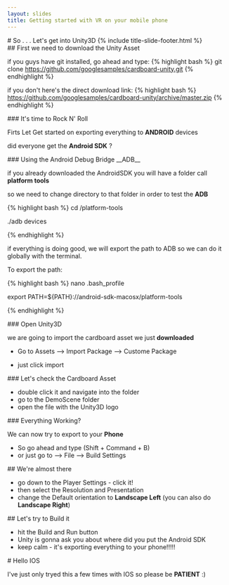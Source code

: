 ```yaml
---
layout: slides
title: Getting started with VR on your mobile phone
---
```

<section markdown="block" class="title-slide">
# So . . . Let's get into Unity3D
{% include title-slide-footer.html %}
</section>

<section markdown="block">
## First we need to download the Unity Asset

if you guys have git installed, go ahead and type:
{% highlight bash %}
git clone https://github.com/googlesamples/cardboard-unity.git
{% endhighlight %}

if you don't here's the direct download link:
{% highlight bash %}
https://github.com/googlesamples/cardboard-unity/archive/master.zip
{% endhighlight %}


</section>


<section markdown="block">
### It's time to Rock N' Roll

Firts Let Get started on exporting everything to __ANDROID__ devices

did everyone get the __Android SDK__ ?


</section>

<section markdown="block">
### Using the Android Debug Bridge __ADB__

if you already downloaded the AndroidSDK you will have a folder call __platform tools__





</section>
<section markdown="block">

so we need to change directory to that folder in order to test the __ADB__ 

{% highlight bash %}
cd <path to your android sdk folder>/platform-tools

./adb devices

{% endhighlight %}

</section>
<section markdown="block">

if everything is doing good, we will export the path to ADB so we can do it globally with the terminal.

To export the path:

{% highlight bash %}
nano .bash_profile

export PATH=${PATH}:/<pathToTheAndroidSdkFolder>/android-sdk-macosx/platform-tools

{% endhighlight %}

</section>

<section markdown="block">
### Open Unity3D

we are going to import the cardboard asset we just __downloaded__

* Go to Assets --> Import Package --> Custome Package

* just click import

</section>

<section markdown="block">
### Let's check the Cardboard Asset

* double click it and navigate into the folder
* go to the DemoScene folder
* open the file with the Unity3D logo

</section>


<section markdown="block">
### Everything Working?

We can now try to export to your __Phone__

* So go ahead and type (Shift + Command + B)
* or just go to --> File --> Build Settings


</section>

<section markdown="block">
## We're almost there

* go down to the Player Settings - click it!
* then select the Resolution and Presentation 
* change the Default orientation to __Landscape Left__ (you can also do __Landscape Right__)


</section>

<section markdown="block">
## Let's try to Build it

* hit the Build and Run button 
* Unity is gonna ask you about where did you put the Android SDK
* keep calm - it's exporting everything to your phone!!!!!



</section>

<section markdown="block">
# Hello IOS


I've just only tryed this a few times with IOS so please be __PATIENT__ :)

</section>

